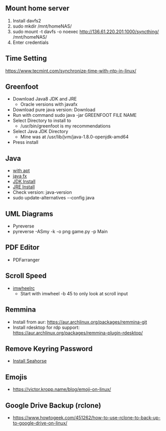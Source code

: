 ## Mount home server
1. Install davfs2
2. sudo mkdir /mnt/homeNAS/
3. sudo mount -t davfs -o noexec http://136.61.220.201:1000/syncthing/ /mnt/homeNAS/
4. Enter credentials

## Time Setting
https://www.tecmint.com/synchronize-time-with-ntp-in-linux/

## Greenfoot
* Download Java8 JDK and JRE
  * Oracle versions with javafx
* Download pure java version: Download
* Run with command sudo java -jar GREENFOOT FILE NAME
* Select Directory to install to
  * /usr/bin/greenfoot is my recommendations
* Select Java JDK Directory
  * Mine was at /usr/lib/jvm/java-1.8.0-openjdk-amd64
* Press install

## Java
* [with apt](https://www.digitalocean.com/community/tutorials/how-to-install-java-with-apt-on-ubuntu-18-04)
* [java fx](https://askubuntu.com/questions/1091157/javafx-missing-ubuntu-18-04)
* [JDK Install](https://docs.oracle.com/javase/8/docs/technotes/guides/install/linux_jdk.html#BJFJJEFG)
* [JRE Install](https://docs.oracle.com/javase/8/docs/technotes/guides/install/linux_jre.html#CFHIEGAA)
* Check version: java-version
* sudo update-alternatives --config java

## UML Diagrams
* Pyreverse
* pyreverse -ASmy -k -o png game.py -p Main

## PDF Editor
* PDFarranger

## Scroll Speed
* [imwheelrc](www.webupd8.org/2015/12/how-to-change-mouse-scroll-wheel-speed.html)
  * Start with imwheel -b 45 to only look at scroll input

## Remmina
* Install from aur: https://aur.archlinux.org/packages/remmina-git
* Install rdesktop for rdp support: https://aur.archlinux.org/packages/remmina-plugin-rdesktop/

## Remove Keyring Password
* [Install Seahorse](https://www.fosslinux.com/2561/how-to-disable-keyring-in-ubuntu-elementary-os-and-linux-mint.htm)

## Emojis
* https://victor.kropp.name/blog/emoji-on-linux/

## Google Drive Backup (rclone)
* https://www.howtogeek.com/451262/how-to-use-rclone-to-back-up-to-google-drive-on-linux/
